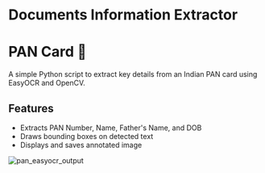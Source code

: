 # Documents Information Extractor

# PAN Card 🪪

A simple Python script to extract key details from an Indian PAN card using EasyOCR and OpenCV.

## Features
- Extracts PAN Number, Name, Father's Name, and DOB
- Draws bounding boxes on detected text
- Displays and saves annotated image

![pan_easyocr_output](https://github.com/user-attachments/assets/62c1af27-e2fe-4b00-b65e-183da9e9e1ef)
